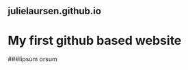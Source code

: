 ## julielaursen.github.io

# My first github based website

###lipsum orsum


<a target="_blank" href="https://user-images.githubusercontent.com/12383382/39476078-58acd384-4d20-11e8-8550-fd1818ec16a3.jpg">
  
